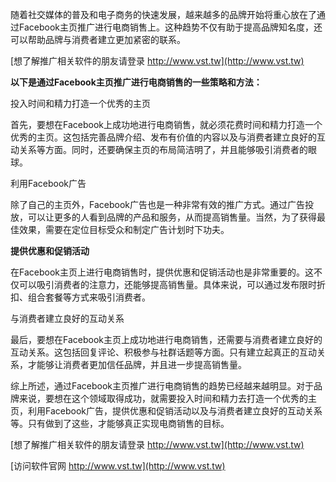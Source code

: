 随着社交媒体的普及和电子商务的快速发展，越来越多的品牌开始将重心放在了通过Facebook主页推广进行电商销售上。这种趋势不仅有助于提高品牌知名度，还可以帮助品牌与消费者建立更加紧密的联系。

[想了解推广相关软件的朋友请登录 http://www.vst.tw](http://www.vst.tw)

**以下是通过Facebook主页推广进行电商销售的一些策略和方法：**

投入时间和精力打造一个优秀的主页

首先，要想在Facebook上成功地进行电商销售，就必须花费时间和精力打造一个优秀的主页。这包括完善品牌介绍、发布有价值的内容以及与消费者建立良好的互动关系等方面。同时，还要确保主页的布局简洁明了，并且能够吸引消费者的眼球。

利用Facebook广告

除了自己的主页外，Facebook广告也是一种非常有效的推广方式。通过广告投放，可以让更多的人看到品牌的产品和服务，从而提高销售量。当然，为了获得最佳效果，需要在定位目标受众和制定广告计划时下功夫。

**提供优惠和促销活动**

在Facebook主页上进行电商销售时，提供优惠和促销活动也是非常重要的。这不仅可以吸引消费者的注意力，还能够提高销售量。具体来说，可以通过发布限时折扣、组合套餐等方式来吸引消费者。

与消费者建立良好的互动关系

最后，要想在Facebook主页上成功地进行电商销售，还需要与消费者建立良好的互动关系。这包括回复评论、积极参与社群话题等方面。只有建立起真正的互动关系，才能够让消费者更加信任品牌，并且进一步提高销售量。

综上所述，通过Facebook主页推广进行电商销售的趋势已经越来越明显。对于品牌来说，要想在这个领域取得成功，就需要投入时间和精力去打造一个优秀的主页，利用Facebook广告，提供优惠和促销活动以及与消费者建立良好的互动关系等。只有做到了这些，才能够真正实现电商销售的目标。

[想了解推广相关软件的朋友请登录 http://www.vst.tw](http://www.vst.tw)


[访问软件官网 http://www.vst.tw](http://www.vst.tw)
